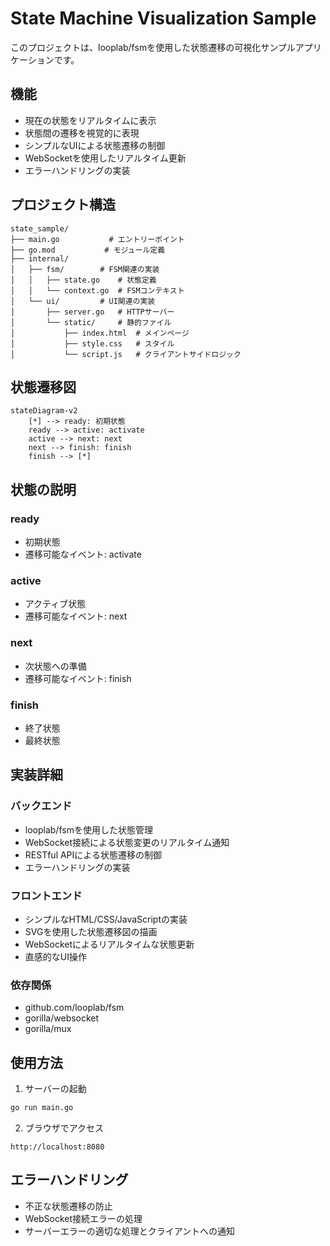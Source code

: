 # State Machine Visualization Sample

このプロジェクトは、looplab/fsmを使用した状態遷移の可視化サンプルアプリケーションです。

## 機能

- 現在の状態をリアルタイムに表示
- 状態間の遷移を視覚的に表現
- シンプルなUIによる状態遷移の制御
- WebSocketを使用したリアルタイム更新
- エラーハンドリングの実装

## プロジェクト構造

```
state_sample/
├── main.go           # エントリーポイント
├── go.mod           # モジュール定義
├── internal/
│   ├── fsm/        # FSM関連の実装
│   │   ├── state.go    # 状態定義
│   │   └── context.go  # FSMコンテキスト
│   └── ui/         # UI関連の実装
│       ├── server.go   # HTTPサーバー
│       └── static/     # 静的ファイル
│           ├── index.html  # メインページ
│           ├── style.css   # スタイル
│           └── script.js   # クライアントサイドロジック
```

## 状態遷移図

```mermaid
stateDiagram-v2
    [*] --> ready: 初期状態
    ready --> active: activate
    active --> next: next
    next --> finish: finish
    finish --> [*]
```

## 状態の説明

### ready
- 初期状態
- 遷移可能なイベント: activate

### active
- アクティブ状態
- 遷移可能なイベント: next

### next
- 次状態への準備
- 遷移可能なイベント: finish

### finish
- 終了状態
- 最終状態

## 実装詳細

### バックエンド

- looplab/fsmを使用した状態管理
- WebSocket接続による状態変更のリアルタイム通知
- RESTful APIによる状態遷移の制御
- エラーハンドリングの実装

### フロントエンド

- シンプルなHTML/CSS/JavaScriptの実装
- SVGを使用した状態遷移図の描画
- WebSocketによるリアルタイムな状態更新
- 直感的なUI操作

### 依存関係

- github.com/looplab/fsm
- gorilla/websocket
- gorilla/mux

## 使用方法

1. サーバーの起動
```bash
go run main.go
```

2. ブラウザでアクセス
```
http://localhost:8080
```

## エラーハンドリング

- 不正な状態遷移の防止
- WebSocket接続エラーの処理
- サーバーエラーの適切な処理とクライアントへの通知